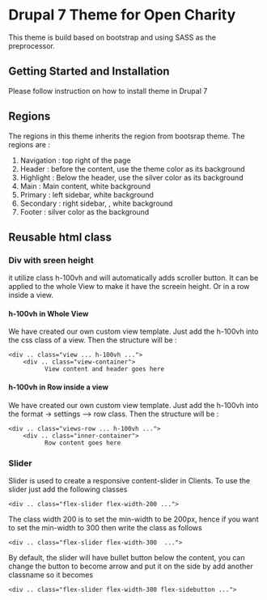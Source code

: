 # Drupal 7 Theme for Open Charity

This theme is build based on bootstrap and using SASS as the preprocessor. 

## Getting Started and Installation
Please follow instruction on how to install theme in Drupal 7

## Regions
The regions in this theme inherits the region from bootsrap theme. The regions are :
1. Navigation : top right of the page
2. Header : before the content, use the theme color as its background
3. Highlight : Below the header, use the silver color as its background
4. Main : Main content, white background
5. Primary : left sidebar, white background
6. Secondary : right sidebar, , white background
7. Footer : silver color as the background

## Reusable html class
### Div with sreen height
it utilize class h-100vh and will automatically adds scroller button. It can be applied to the whole View to make it have the screein height. Or in a row inside a view.
#### h-100vh in Whole View
We have created our own custom view template. Just add the h-100vh into the css class of a view. Then the structure will be :
```
<div .. class="view ... h-100vh ...">
    <div .. class="view-container">
          View content and header goes here
```
#### h-100vh in Row inside a view
We have created our own custom view template. Just add the h-100vh into the format -> settings --> row class. Then the structure will be :
```
<div .. class="views-row ... h-100vh ...">
    <div .. class="inner-container">
          Row content goes here
```

### Slider
Slider is used to create a responsive content-slider in Clients. To use the slider just add the following classes
```
<div .. class="flex-slider flex-width-200 ...">
```
The class width 200 is to set the min-width to be 200px, hence if you want to set the min-width to 300 then write the class as follows
```
<div .. class="flex-slider flex-width-300  ...">
```
By default, the slider will have bullet button below the content, you can change the button to become arrow and put it on the side by add another classname so it becomes
```
<div .. class="flex-slider flex-width-300 flex-sidebutton ...">
```
